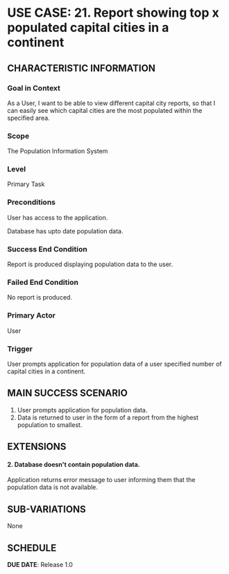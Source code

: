 # USE CASE: 21. Report showing top x populated capital cities in a continent

## CHARACTERISTIC INFORMATION

### Goal in Context
As a User, I want to be able to view different capital city reports, so that I can easily see which capital cities are the most populated within the specified area.


### Scope
The Population Information System


### Level
Primary Task


### Preconditions
User has access to the application.

Database has upto date population data.


### Success End Condition
Report is produced displaying population data to the user.


### Failed End Condition
No report is produced.


### Primary Actor
User


### Trigger
User prompts application for population data of a user specified number of capital cities in a continent.


## MAIN SUCCESS SCENARIO
1. User prompts application for population data.
2. Data is returned to user in the form of a report from the highest population to smallest.


## EXTENSIONS
#### 2. Database doesn't contain population data.
Application returns error message to user informing them that the population data is not available.


## SUB-VARIATIONS
None


## SCHEDULE

**DUE DATE**: Release 1.0

